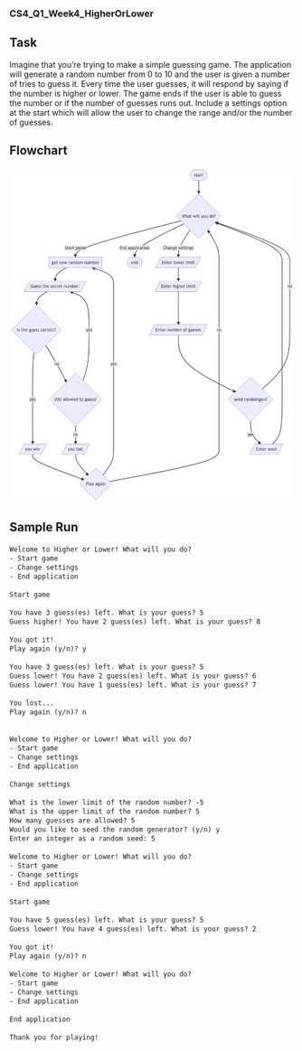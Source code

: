 ### CS4_Q1_Week4_HigherOrLower

## Task

Imagine that you’re trying to make a simple guessing game.
The application will generate a random number from 0 to 10 and the user is given a number of tries to guess it.
Every time the user guesses, it will respond by saying if the number is higher or lower.
The game ends if the user is able to guess the number or if the number of guesses runs out.
Include a settings option at the start which will allow the user to change the range and/or the number of guesses.

## Flowchart
![qownnotes-media-RIrEXa](README.jpg)

## Sample Run

```
Welcome to Higher or Lower! What will you do?
- Start game
- Change settings
- End application

Start game

You have 3 guess(es) left. What is your guess? 5
Guess higher! You have 2 guess(es) left. What is your guess? 8

You got it!
Play again (y/n)? y

You have 3 guess(es) left. What is your guess? 5
Guess lower! You have 2 guess(es) left. What is your guess? 6
Guess lower! You have 1 guess(es) left. What is your guess? 7

You lost...
Play again (y/n)? n


Welcome to Higher or Lower! What will you do?
- Start game
- Change settings
- End application

Change settings

What is the lower limit of the random number? -5
What is the upper limit of the random number? 5
How many guesses are allowed? 5
Would you like to seed the random generator? (y/n) y
Enter an integer as a random seed: 5

Welcome to Higher or Lower! What will you do?
- Start game
- Change settings
- End application

Start game

You have 5 guess(es) left. What is your guess? 5
Guess lower! You have 4 guess(es) left. What is your guess? 2

You got it!
Play again (y/n)? n

Welcome to Higher or Lower! What will you do?
- Start game
- Change settings
- End application

End application

Thank you for playing!
```
